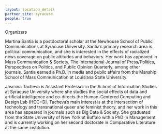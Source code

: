 ```yaml
---
layout: location_detail
partner_site: syracuse
people: true
---
```


Organizers

Martina Santia is a postdoctoral scholar at the Newhouse School of Public Communications at Syracuse University. Santia’s primary research area is political communication, and she is interested in the effects of racialized news coverage on public attitudes and behaviors. Her work has appeared in Mass Communication & Society, The International Journal of Press/Politics, Perspectives on Politics, and Public Opinion Quarterly, among other journals. Santia earned a Ph.D. in media and public affairs from the Manship School of Mass Communication at Louisiana State University.


Jasmina Tacheva is Assistant Professor in the School of Information Studies at Syracuse University where she studies the social effects of data and artificial intelligence and co-directs the Human-Centered Computing and Design Lab (HCC+D). Tacheva’s main interest is at the intersection of technology and transnational queer and feminist theory, and her work in this area has appeared in journals such as Big Data & Society. She graduated from the State University of New York at Buffalo with a PhD in Management and is currently working on her second doctorate in Comparative Literature at the same institution. 
